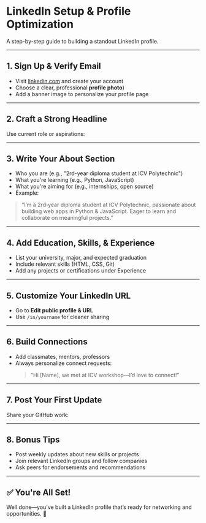 # LinkedIn Setup & Profile Optimization

A step-by-step guide to building a standout LinkedIn profile.

---

## 1. Sign Up & Verify Email
- Visit [linkedin.com](https://linkedin.com) and create your account
- Choose a clear, professional **profile photo**)
- Add a banner image to personalize your profile page

---

## 2. Craft a Strong Headline
Use current role or aspirations:

---

## 3. Write Your About Section
- Who you are (e.g., "2rd-year diploma student at ICV Polytechnic")
- What you're learning (e.g., Python, JavaScript)
- What you're aiming for (e.g., internships, open source)
- Example:
> “I’m a 2rd‑year diploma student at ICV Polytechnic, passionate about building web apps in Python & JavaScript. Eager to learn and collaborate on meaningful projects.”

---

## 4. Add Education, Skills, & Experience
- List your university, major, and expected graduation
- Include relevant skills (HTML, CSS, Git)
- Add any projects or certifications under Experience

---

## 5. Customize Your LinkedIn URL
- Go to **Edit public profile & URL**  
- Use `/in/yourname` for cleaner sharing

---

## 6. Build Connections
- Add classmates, mentors, professors
- Always personalize connect requests:
  > “Hi [Name], we met at ICV workshop—I’d love to connect!”

---

## 7. Post Your First Update
Share your GitHub work:

---

## 8. Bonus Tips
- Post weekly updates about new skills or projects
- Join relevant LinkedIn groups and follow companies
- Ask peers for endorsements and recommendations

---


## ✅ You're All Set!
Well done—you’ve built a LinkedIn profile that’s ready for networking and opportunities. 🎉
